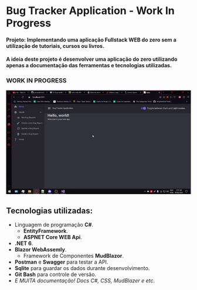# Bug Tracker Application - Work In Progress

#### Projeto: Implementando uma aplicação Fullstack WEB do zero sem a utilização de tutoriais, cursos ou livros. 
#### A ideia deste projeto é desenvolver uma aplicação do zero utilizando apenas a documentação das ferramentas e tecnologias utilizadas.

### WORK IN PROGRESS
![Alt Text](https://github.com/LeonardoFer/BugTrackerApp/blob/main/Description_Image.gif?raw=true)

## Tecnologias utilizadas:
- Linguagem de programação **C#**.
  - **EntityFramework**.
  - **ASPNET Core WEB Api**.
- **.NET 6**.
- **Blazor WebAssemly**.
  - Framework de Componentes **MudBlazor**.
- **Postman** e **Swagger** para testar a API.
- **Sqlite** para guardar os dados durante desenvolvimento.
- **Git Bash** para controle de versão.
- *E MUITA documentação! Docs C#, CSS, MudBlazer e etc*.